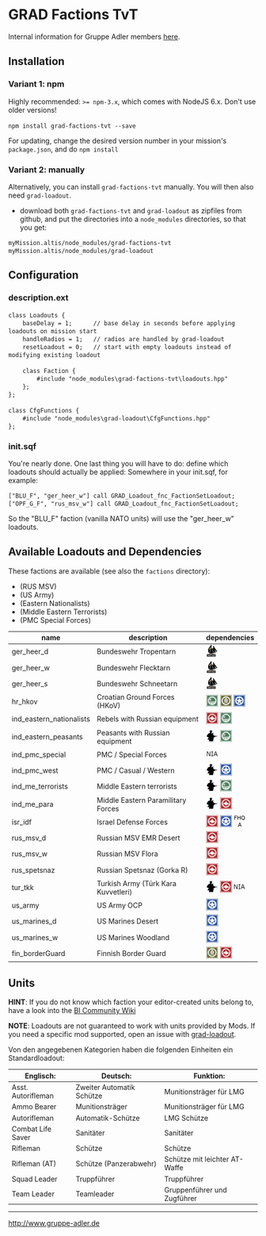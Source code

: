 # GRAD Factions TvT

Internal information for Gruppe Adler members [here](https://forum.gruppe-adler.de/topic/1557/grad-factions-tvt-loadout-sammlung).

## Installation

### Variant 1: npm

Highly recommended: `>= npm-3.x`, which comes with NodeJS 6.x. Don't use older versions!

`npm install grad-factions-tvt --save`

For updating, change the desired version number in your mission's `package.json`, and do `npm install`

### Variant 2: manually

Alternatively, you can install `grad-factions-tvt` manually. You will then also need `grad-loadout`.

* download both  `grad-factions-tvt` and `grad-loadout` as zipfiles from github, and put the directories into a `node_modules` directories, so that you get:

```
myMission.altis/node_modules/grad-factions-tvt
myMission.altis/node_modules/grad-loadout
```

## Configuration

### description.ext

```
class Loadouts {
    baseDelay = 1;      // base delay in seconds before applying loadouts on mission start
    handleRadios = 1;   // radios are handled by grad-loadout
    resetLoadout = 0;   // start with empty loadouts instead of modifying existing loadout

	class Faction {
        #include "node_modules\grad-factions-tvt\loadouts.hpp"
    };
};

class CfgFunctions {
    #include "node_modules\grad-loadout\CfgFunctions.hpp"
};
```

### init.sqf

You're nearly done. One last thing you will have to do: define which loadouts should actually be applied:
Somewhere in your init.sqf, for example:

```
["BLU_F", "ger_heer_w"] call GRAD_Loadout_fnc_FactionSetLoadout;
["OPF_G_F", "rus_msv_w"] call GRAD_Loadout_fnc_FactionSetLoadout;
```

So the "BLU_F" faction (vanilla NATO units) will use the "ger_heer_w" loadouts.

## Available Loadouts and Dependencies

These factions are available (see also the `factions` directory):

*  (RUS MSV)
*  (US Army)
*  (Eastern Nationalists)
*  (Middle Eastern Terrorists)
*  (PMC Special Forces)

| name                     | description                         | dependencies                                                                                                                                                                        |
|--------------------------|-------------------------------------|-------------------------------------------------------------------------------------------------------------------------------------------------------------------------------------|
| ger_heer_d               | Bundeswehr Tropentarn               | [![Gruppe Adler Mod](docs/logos/ga.png)](https://github.com/gruppe-adler/gruppe_adler_mod)                                                                                                                                                                    |
| ger_heer_w               | Bundeswehr Flecktarn                | [![Gruppe Adler Mod](docs/logos/ga.png)](https://github.com/gruppe-adler/gruppe_adler_mod)                                                                                                                                                                    |
| ger_heer_s               | Bundeswehr Schneetarn               | [![Gruppe Adler Mod](docs/logos/ga.png)](https://github.com/gruppe-adler/gruppe_adler_mod)                                                                                                                                                                    |
| hr_hkov                  | Croatian Ground Forces (HKoV)       | [![RHS: GREF](docs/logos/rhs-gref.png)](http://www.rhsmods.org/mod/3) [![RHS: SAF](docs/logos/rhs-saf.png)](http://www.rhsmods.org/mod/4) [![RHS: USAF](docs/logos/rhs-usaf.png)](http://www.rhsmods.org/mod/2)                                                      |
| ind_eastern_nationalists | Rebels with Russian equipment       | [![RHS: AFRF](docs/logos/rhs-afrf.png)](http://www.rhsmods.org/mod/1) [![RHS: GREF](docs/logos/rhs-gref.png)](http://www.rhsmods.org/mod/3)                                                                                                |
| ind_eastern_peasants     | Peasants with Russian equipment     | [![Project Opfor](docs/logos/po.png)](http://www.armaholic.com/page.php?id=31310) [![RHS: GREF](docs/logos/rhs-gref.png)](http://www.rhsmods.org/mod/3)                                                                              |
| ind_pmc_special          | PMC / Special Forces                | [![NIArms](docs/logos/nia.png)](https://steamcommunity.com/sharedfiles/filedetails/?id=1208517358)                                                                                                         |
| ind_pmc_west             | PMC / Casual / Western              | [![Project Opfor](docs/logos/po.png)](http://www.armaholic.com/page.php?id=31310) [![RHS: USAF](docs/logos/rhs-usaf.png)](http://www.rhsmods.org/mod/2)                                                                              |
| ind_me_terrorists        | Middle Eastern terrorists           | [![Project Opfor](docs/logos/po.png)](http://www.armaholic.com/page.php?id=31310) [![RHS: GREF](docs/logos/rhs-gref.png)](http://www.rhsmods.org/mod/3)                                                                              |
| ind_me_para              | Middle Eastern Paramilitary Forces  | [![Project Opfor](docs/logos/po.png)](http://www.armaholic.com/page.php?id=31310) [![RHS: AFRF](docs/logos/rhs-afrf.png)](http://www.rhsmods.org/mod/1)                                                                              |
| isr_idf                  | Israel Defense Forces               | [![RHS: AFRF](docs/logos/rhs-afrf.png)](http://www.rhsmods.org/mod/1) [![RHS: USAF](docs/logos/rhs-usaf.png)](http://www.rhsmods.org/mod/2) [![FHQ Accessories](docs/logos/fhq-a.png)](https://steamcommunity.com/sharedfiles/filedetails/?id=388697912)           |
| rus_msv_d                | Russian MSV EMR Desert              | [![RHS: AFRF](docs/logos/rhs-afrf.png)](http://www.rhsmods.org/mod/1)                                                                                                                                           |
| rus_msv_w                | Russian MSV Flora                   | [![RHS: AFRF](docs/logos/rhs-afrf.png)](http://www.rhsmods.org/mod/1)                                                                                                                                           |
| rus_spetsnaz             | Russian Spetsnaz (Gorka R)          | [![RHS: AFRF](docs/logos/rhs-afrf.png)](http://www.rhsmods.org/mod/1)                                                                                                                                           |
| tur_tkk                  | Turkish Army (Türk Kara Kuvvetleri) | [![Project Opfor](docs/logos/po.png)](http://www.armaholic.com/page.php?id=31310) [![RHS: AFRF](docs/logos/rhs-afrf.png)](http://www.rhsmods.org/mod/1) [![NIArms](docs/logos/nia.png)](https://steamcommunity.com/sharedfiles/filedetails/?id=1208517358) |
| us_army                  | US Army OCP                         | [![RHS: USAF](docs/logos/rhs-usaf.png)](http://www.rhsmods.org/mod/2)                                                                                                                                           |
| us_marines_d             | US Marines Desert                   | [![RHS: USAF](docs/logos/rhs-usaf.png)](http://www.rhsmods.org/mod/2)                                                                                                                                           |
| us_marines_w             | US Marines Woodland                 | [![RHS: USAF](docs/logos/rhs-usaf.png)](http://www.rhsmods.org/mod/2)                                                                                                                                           |
| fin_borderGuard          | Finnish Border Guard                | [![RHS: SAF](docs/logos/rhs-saf.png)](http://www.rhsmods.org/mod/4) [![RHS: AFRF](docs/logos/rhs-afrf.png)](http://www.rhsmods.org/mod/1)                                                                                                 |


## Units

**HINT**: If you do not know which faction your editor-created units belong to, have a look into the [BI Community Wiki](https://community.bistudio.com/wiki/Arma_3_CfgVehicles_WEST)

**NOTE**: Loadouts are not guaranteed to work with units provided by Mods. If you need a specific mod supported, open an issue with [grad-loadout](https://github.com/gruppe-adler/grad-loadout).

Von den angegebenen Kategorien haben die folgenden Einheiten ein Standardloadout:

Englisch:                     | Deutsch:                                 | Funktion:
------------------------------|------------------------------------------|----------------------------------------
Asst. Autorifleman            | Zweiter Automatik Schütze                | Munitionsträger für LMG
Ammo Bearer                   | Munitionsträger                          | Munitionsträger für LMG
Autorifleman                  | Automatik-Schütze                        | LMG Schütze
Combat Life Saver             | Sanitäter                                | Sanitäter
Rifleman                      | Schütze                                  | Schütze
Rifleman (AT)                 | Schütze (Panzerabwehr)                   | Schütze mit leichter AT-Waffe
Squad Leader                  | Truppführer                              | Truppführer
Team Leader                   | Teamleader                               | Gruppenführer und Zugführer

--------------------------------------------------------------------------------

http://www.gruppe-adler.de
